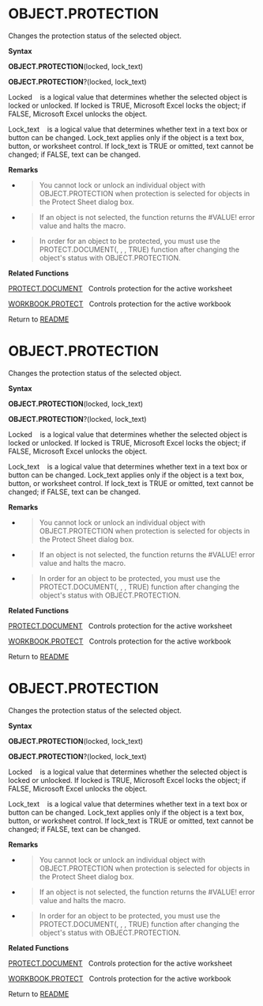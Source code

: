 # OBJECT.PROTECTION

Changes the protection status of the selected object.

**Syntax**

**OBJECT.PROTECTION**(locked, lock\_text)

**OBJECT.PROTECTION**?(locked, lock\_text)

Locked&nbsp;&nbsp;&nbsp;&nbsp;is a logical value that determines whether
the selected object is locked or unlocked. If locked is TRUE, Microsoft
Excel locks the object; if FALSE, Microsoft Excel unlocks the object.

Lock\_text&nbsp;&nbsp;&nbsp;&nbsp;is a logical value that determines
whether text in a text box or button can be changed. Lock\_text applies
only if the object is a text box, button, or worksheet control. If
lock\_text is TRUE or omitted, text cannot be changed; if FALSE, text
can be changed.

**Remarks**

  - > You cannot lock or unlock an individual object with
    > OBJECT.PROTECTION when protection is selected for objects in the
    > Protect Sheet dialog box.

  - > If an object is not selected, the function returns the \#VALUE\!
    > error value and halts the macro.

  - > In order for an object to be protected, you must use the
    > PROTECT.DOCUMENT(, , , TRUE) function after changing the object's
    > status with OBJECT.PROTECTION.


**Related Functions**

[PROTECT.DOCUMENT](PROTECT.DOCUMENT.md)&nbsp;&nbsp;&nbsp;Controls protection for the active
worksheet

[WORKBOOK.PROTECT](WORKBOOK.PROTECT.md)&nbsp;&nbsp;&nbsp;Controls protection for the active
workbook



Return to [README](README.md#O)

# OBJECT.PROTECTION

Changes the protection status of the selected object.

**Syntax**

**OBJECT.PROTECTION**(locked, lock\_text)

**OBJECT.PROTECTION**?(locked, lock\_text)

Locked&nbsp;&nbsp;&nbsp;&nbsp;is a logical value that determines whether
the selected object is locked or unlocked. If locked is TRUE, Microsoft
Excel locks the object; if FALSE, Microsoft Excel unlocks the object.

Lock\_text&nbsp;&nbsp;&nbsp;&nbsp;is a logical value that determines
whether text in a text box or button can be changed. Lock\_text applies
only if the object is a text box, button, or worksheet control. If
lock\_text is TRUE or omitted, text cannot be changed; if FALSE, text
can be changed.

**Remarks**

  - > You cannot lock or unlock an individual object with
    > OBJECT.PROTECTION when protection is selected for objects in the
    > Protect Sheet dialog box.

  - > If an object is not selected, the function returns the \#VALUE\!
    > error value and halts the macro.

  - > In order for an object to be protected, you must use the
    > PROTECT.DOCUMENT(, , , TRUE) function after changing the object's
    > status with OBJECT.PROTECTION.


**Related Functions**

[PROTECT.DOCUMENT](PROTECT.DOCUMENT.md)&nbsp;&nbsp;&nbsp;Controls protection for the active
worksheet

[WORKBOOK.PROTECT](WORKBOOK.PROTECT.md)&nbsp;&nbsp;&nbsp;Controls protection for the active
workbook



Return to [README](README.md#O)

# OBJECT.PROTECTION

Changes the protection status of the selected object.

**Syntax**

**OBJECT.PROTECTION**(locked, lock\_text)

**OBJECT.PROTECTION**?(locked, lock\_text)

Locked&nbsp;&nbsp;&nbsp;&nbsp;is a logical value that determines whether
the selected object is locked or unlocked. If locked is TRUE, Microsoft
Excel locks the object; if FALSE, Microsoft Excel unlocks the object.

Lock\_text&nbsp;&nbsp;&nbsp;&nbsp;is a logical value that determines
whether text in a text box or button can be changed. Lock\_text applies
only if the object is a text box, button, or worksheet control. If
lock\_text is TRUE or omitted, text cannot be changed; if FALSE, text
can be changed.

**Remarks**

  - > You cannot lock or unlock an individual object with
    > OBJECT.PROTECTION when protection is selected for objects in the
    > Protect Sheet dialog box.

  - > If an object is not selected, the function returns the \#VALUE\!
    > error value and halts the macro.

  - > In order for an object to be protected, you must use the
    > PROTECT.DOCUMENT(, , , TRUE) function after changing the object's
    > status with OBJECT.PROTECTION.


**Related Functions**

[PROTECT.DOCUMENT](PROTECT.DOCUMENT.md)&nbsp;&nbsp;&nbsp;Controls protection for the active
worksheet

[WORKBOOK.PROTECT](WORKBOOK.PROTECT.md)&nbsp;&nbsp;&nbsp;Controls protection for the active
workbook



Return to [README](README.md#O)

